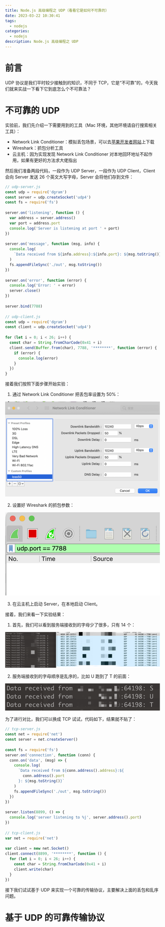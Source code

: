 ```yaml
---
title: Node.js 高级编程之 UDP（看看它是如何不可靠的）
date: 2023-03-22 10:30:41
tags:
  - nodejs
categories:
  - nodejs
description: Node.js 高级编程之 UDP
---
```


# 前言

UDP 协议是我们平时较少接触到的知识，不同于 TCP，它是“不可靠”的，今天我们就来实战一下看下它到底怎么个不可靠法？

# 不可靠的 UDP

实验前，我们先介绍一下需要用到的工具（Mac 环境，其他环境请自行搜索相关工具）：

- Network Link Conditioner：模拟丢包场景，可以去[苹果开发者网站](https://developer.apple.com/download/all/?q=Additional%20Tools)上下载
- Wireshark：抓包分析工具
- 云主机：因为实现发现 Network Link Conditioner 对本地回环地址不起作用，如果有更好的方法求大佬指出

然后我们准备两段代码，一段作为 UDP Server，一段作为 UDP Client，Client 会向 Server 发送 26 个英文大写字母，Server 会将他们存到文件：

```js
// udp-server.js
const udp = require('dgram')
const server = udp.createSocket('udp4')
const fs = require('fs')

server.on('listening', function () {
  var address = server.address()
  var port = address.port
  console.log('Server is listening at port ' + port)
})

server.on('message', function (msg, info) {
  console.log(
    `Data received from ${info.address}:${info.port}: ${msg.toString()}`
  )
  fs.appendFileSync('./out', msg.toString())
})

server.on('error', function (error) {
  console.log('Error: ' + error)
  server.close()
})

server.bind(7788)

// udp-client.js
const udp = require('dgram')
const client = udp.createSocket('udp4')

for (let i = 0; i < 26; i++) {
  const char = String.fromCharCode(0x41 + i)
  client.send(Buffer.from(char), 7788, '********', function (error) {
    if (error) {
      console.log(error)
    }
  })
}
```

接着我们按照下面步骤开始实验：

1. 通过 Network Link Conditioner 把丢包率设置为 50%：

![](./nodejs-udp/50drop.png)

2. 设置好 Wireshark 的抓包参数：

![](./nodejs-udp/wireshark.png)

3. 在云主机上启动 Server，在本地启动 Client。

接着，我们来看一下实验结果：

1. 首先，我们可以看到服务端接收到的字母少了很多，只有 14 个：

![](./nodejs-udp/receive.png)

2. 服务端接收到的字母顺序是乱序的，比如 U 跑到了 T 的前面：

![](./nodejs-udp/order.png)

为了进行对比，我们可以换成 TCP 试试，代码如下，结果就不贴了：

```js
// tcp-server.js
const net = require('net')
const server = net.createServer()

const fs = require('fs')
server.on('connection', function (conn) {
  conn.on('data', (msg) => {
    console.log(
      `Data received from ${conn.address().address}:${
        conn.address().port
      }: ${msg.toString()}`
    )
    fs.appendFileSync('./out', msg.toString())
  })
})

server.listen(8899, () => {
  console.log('server listening to %j', server.address().port)
})

// tcp-client.js
var net = require('net')

var client = new net.Socket()
client.connect(8899, '********', function () {
  for (let i = 0; i < 26; i++) {
    const char = String.fromCharCode(0x41 + i)
    client.write(char)
  }
})
```

接下我们试试基于 UDP 来实现一个可靠的传输协议，主要解决上面的丢包和乱序问题。

# 基于 UDP 的可靠传输协议
